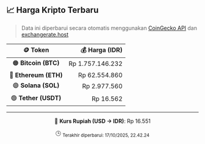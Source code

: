 

<!-- HARGA_KRIPTO -->
## 📈 Harga Kripto Terbaru

> Data ini diperbarui secara otomatis menggunakan [CoinGecko API](https://www.coingecko.com/) dan [exchangerate.host](https://exchangerate.host/)

<div align="center">

| 🪙 Token | 💰 Harga (IDR) |
|:------:|---------------:|
| 🟠 **Bitcoin (BTC)**   | Rp 1.757.146.232 |
| 🔵 **Ethereum (ETH)**  | Rp 62.554.860 |
| 🟣 **Solana (SOL)**    | Rp 2.977.560 |
| 🟢 **Tether (USDT)**   | Rp 16.562 |

---

💱 **Kurs Rupiah (USD → IDR)**: Rp 16.551

🕒 <sub>Terakhir diperbarui: 17/10/2025, 22.42.24</sub>

</div>
<!-- /HARGA_KRIPTO -->